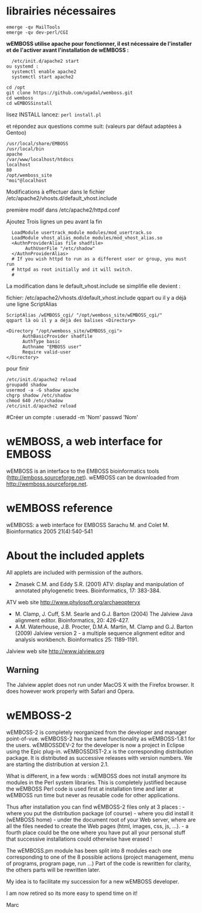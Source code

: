 # librairies nécessaires
```
emerge -qv MailTools
emerge -qv dev-perl/CGI
```
**wEMBOSS utilise apache pour fonctionner, il est nécessaire de l'installer et de l'activer avant l'installation de wEMBOSS :**

```emerge apache
  /etc/init.d/apache2 start
ou systemd :
  systemctl enable apache2
  systemctl start apache2
```
```
cd /opt
git clone https://github.com/ugadal/wemboss.git
cd wemboss
cd wEMBOSSinstall
```
lisez INSTALL
lancez: ```perl install.pl```

et répondez aux questions comme suit: (valeurs par défaut adaptées à Gentoo)
```
/usr/local/share/EMBOSS
/usr/local/bin
apache
/var/www/localhost/htdocs
localhost
80
/opt/wemboss_site
"moi"@localhost
```
Modifications à effectuer dans le fichier /etc/apache2/vhosts.d/default_vhost.include

première modif dans /etc/apache2/httpd.conf

Ajoutez Trois lignes un peu avant la fin
```
  LoadModule usertrack_module modules/mod_usertrack.so
  LoadModule vhost_alias_module modules/mod_vhost_alias.so
  <AuthnProviderAlias file shadfile>
       AuthUserFile "/etc/shadow"
  </AuthnProviderAlias>
  # If you wish httpd to run as a different user or group, you must run
  # httpd as root initially and it will switch.
  #
```

La modification dans le default_vhost.include se simplifie elle devient :

fichier: /etc/apache2/vhosts.d/default_vhost.include qqpart ou il y a déjà une ligne ScriptAlias
```
ScriptAlias /wEMBOSS_cgi/ "/opt/wemboss_site/wEMBOSS_cgi/"
qqpart là où il y a déjà des balises <Directory>

<Directory "/opt/wemboss_site/wEMBOSS_cgi">
      AuthBasicProvider shadfile
      AuthType basic
      Authname "EMBOSS user"
      Require valid-user
</Directory>
```
pour finir

```
/etc/init.d/apache2 reload
groupadd shadow
usermod -a -G shadow apache
chgrp shadow /etc/shadow
chmod 640 /etc/shadow
/etc/init.d/apache2 reload
```

#Créer un compte :
useradd -m 'Nom'
passwd 'Nom'


wEMBOSS, a web interface for EMBOSS
===================================

wEMBOSS is an interface to the EMBOSS bioinformatics tools
(http://emboss.sourceforge.net). wEMBOSS can be downloaded from
http://wemboss.sourceforge.net.

wEMBOSS reference
=================

wEMBOSS: a web interface for EMBOSS
Sarachu M. and Colet M.
Bioinformatics 2005 21(4):540-541

About the included applets
==========================

All applets are included with permission of the authors.

- Zmasek C.M. and Eddy S.R. (2001) ATV: display and manipulation of annotated
 phylogenetic trees. Bioinformatics, 17: 383-384.

 ATV web site http://www.phylosoft.org/archaeopteryx

- M. Clamp, J. Cuff, S.M. Searle and G.J. Barton (2004) The Jalview Java
 alignment editor. Bioinformatics, 20: 426-427.
- A.M. Waterhouse, J.B. Procter, D.M.A. Martin, M. Clamp and G.J. Barton (2009)
 Jalview version 2 - a multiple sequence alignment editor and analysis
 workbench. Bioinformatics 25: 1189-1191.

 Jalview web site  http://www.jalview.org


Warning
-------
The Jalview applet does not run under MacOS X with the Firefox browser.
It does however work properly with Safari and Opera.


wEMBOSS-2
=========

wEMBOSS-2 is completely reorganized from the developer and manager point-of-vue.
wEMBOSS-2 has the same functionality as wEMBOSS-1.8.1 for the users.
wEMBOSSDEV-2 for the developer is now a project in Eclipse using the Epic
plug-in.
wEMBOSSDIST-2.x is the corresponding distribution package. It is distributed as
successive releases with version numbers. We are starting the distribution at
version 2.1.

What is different, in a few words :
wEMBOSS does not install anymore its modules in the Perl system libraries.
This is completely justified because the wEMBOSS Perl code is used first at
installation time and later at wEMBOSS run time but never as reusable code for
other applications.
  
Thus after installation you can find wEMBOSS-2 files only at 3 places :
	- where you put the distribution package (of course)
	- where you did install it (wEMBOSS home)
	- under the document root of your Web server, where are all the files
          needed to create the Web pages (html, images, css, js, ...).
	- a fourth place could be the one where you have put all your personal
          stuff that successive installations could otherwise have erased !


The wEMBOSS.pm module has been split into 8 modules each one corresponding to
one of the 8 possible actions  (project management, menu of programs, program
page, run ...) 
Part of the code is rewritten for clarity, the others parts will be rewritten
later.

My idea is to facilitate my succession for a new wEMBOSS developer.

I am now retired so its more easy to spend time on it!

Marc








